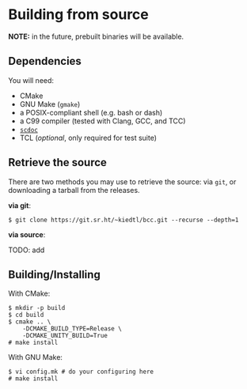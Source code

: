 # Building from source

**NOTE:** in the future, prebuilt binaries will be available.

## Dependencies

You will need:

- CMake
- GNU Make (`gmake`)
- a POSIX-compliant shell (e.g. bash or dash)
- a C99 compiler (tested with Clang, GCC, and TCC)
- [`scdoc`](https://git.sr.ht/~sircmpwn/scdoc)
- TCL (*optional*, only required for test suite)

## Retrieve the source

There are two methods you may use to retrieve the source: via
`git`, or downloading a tarball from the releases.

**via git**:

```
$ git clone https://git.sr.ht/~kiedtl/bcc.git --recurse --depth=1
```

**via source**:

TODO: add

## Building/Installing

With CMake:

```
$ mkdir -p build
$ cd build
$ cmake .. \
	-DCMAKE_BUILD_TYPE=Release \
	-DCMAKE_UNITY_BUILD=True
# make install
```

With GNU Make:

```
$ vi config.mk # do your configuring here
# make install
```
